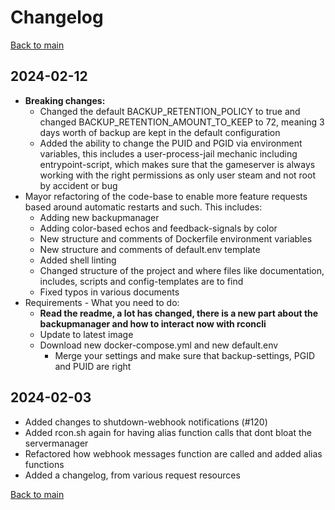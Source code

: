# Changelog

[Back to main](README.md#changelog)

## 2024-02-12
* **Breaking changes:** 
  * Changed the default BACKUP_RETENTION_POLICY to true and changed BACKUP_RETENTION_AMOUNT_TO_KEEP to 72, meaning 3 days worth of backup are kept in the default configuration
  * Added the ability to change the PUID and PGID via environment variables, this includes a user-process-jail mechanic including entrypoint-script, which makes sure that the gameserver is always working with the right permissions as only user steam and not root by accident or bug 
* Mayor refactoring of the code-base to enable more feature requests based around automatic restarts and such. This includes:
  * Adding new backupmanager
  * Adding color-based echos and feedback-signals by color
  * New structure and comments of Dockerfile environment variables
  * New structure and comments of default.env template
  * Added shell linting
  * Changed structure of the project and where files like documentation, includes, scripts and config-templates are to find
  * Fixed typos in various documents
* Requirements - What you need to do:
  * **Read the readme, a lot has changed, there is a new part about the backupmanager and how to interact now with rconcli**
  * Update to latest image
  * Download new docker-compose.yml and new default.env
    * Merge your settings and make sure that backup-settings, PGID and PUID are right

## 2024-02-03

* Added changes to shutdown-webhook notifications (#120)
* Added rcon.sh again for having alias function calls that dont bloat the servermanager
* Refactored how webhook messages function are called and added alias functions
* Added a changelog, from various request resources

[Back to main](README.md#changelog)
